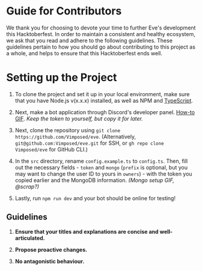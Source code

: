# Guide for Contributors
We thank you for choosing to devote your time to further Eve's development this Hacktoberfest. In order to maintain a consistent and healthy ecosystem, we ask that you read and adhere to the following guidelines. These guidelines pertain to how you should go about contributing to this project as a whole, and helps to ensure that this Hacktoberfest ends well.

# Setting up the Project
1. To clone the project and set it up in your local environment, make sure that you have Node.js v(x.x.x) installed, as well as NPM and [TypeScript](https://www.typescriptlang.org/).

2. Next, make a bot application through Discord's developer panel. [How-to GIF](https://i.imgur.com/DZbIwMD.gif). *Keep the token to yourself, but copy it for later.*

2. Next, clone the repository using `git clone https://github.com/Vimposed/eve`. 
(Alternatively, `git@github.com:Vimposed/eve.git` for SSH, or `gh repo clone Vimposed/eve` for GitHub CLI.)

3. In the `src` directory, rename `config.example.ts` to `config.ts`. Then, fill out the necessary fields - `token` and `mongo` (`prefix` is optional, but you may want to change the user ID to yours in `owners`) - with the token you copied earlier and the MongoDB information. 
*(Mongo setup GIF, @scrap?)*

4. Lastly, run `npm run dev` and your bot should be online for testing!

## Guidelines

1. **Ensure that your titles and explanations are concise and well-articulated.**

2. **Propose proactive changes.**

3. **No antagonistic behaviour.**

